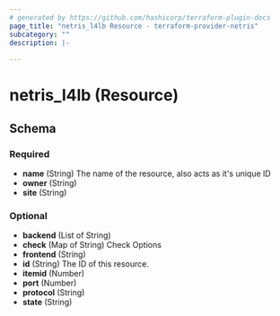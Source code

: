 ```yaml
---
# generated by https://github.com/hashicorp/terraform-plugin-docs
page_title: "netris_l4lb Resource - terraform-provider-netris"
subcategory: ""
description: |-
  
---
```


# netris_l4lb (Resource)





<!-- schema generated by tfplugindocs -->
## Schema

### Required

- **name** (String) The name of the resource, also acts as it's unique ID
- **owner** (String)
- **site** (String)

### Optional

- **backend** (List of String)
- **check** (Map of String) Check Options
- **frontend** (String)
- **id** (String) The ID of this resource.
- **itemid** (Number)
- **port** (Number)
- **protocol** (String)
- **state** (String)



